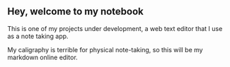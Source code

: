 ## Hey, welcome to my notebook

This is one of my projects under development, a web text editor that I use as a 
note taking app.

My caligraphy is terrible for physical note-taking, so this will be my markdown 
online editor.
